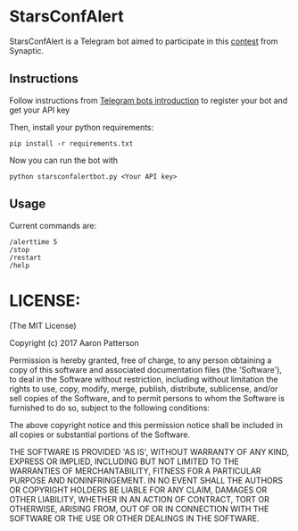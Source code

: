 # StarsConfAlert

StarsConfAlert is a Telegram bot aimed to participate in this [contest](https://medium.com/@SynapticSpa/construye-un-bot-para-la-starsconf-y-gana-una-entrada-d16cb0e24143) from Synaptic.



## Instructions

Follow instructions from [Telegram bots introduction](https://core.telegram.org/bots#3-how-do-i-create-a-bot) to register your bot and get your API key

Then, install your python requirements:

```
pip install -r requirements.txt
```

Now you can run the bot with

```
python starsconfalertbot.py <Your API key>
```

## Usage
Current commands are:

```
/alerttime 5
/stop
/restart
/help
```


# LICENSE:
(The MIT License)

Copyright (c) 2017 Aaron Patterson

Permission is hereby granted, free of charge, to any person obtaining a copy of this software and associated documentation files (the 'Software'), to deal in the Software without restriction, including without limitation the rights to use, copy, modify, merge, publish, distribute, sublicense, and/or sell copies of the Software, and to permit persons to whom the Software is furnished to do so, subject to the following conditions:

The above copyright notice and this permission notice shall be included in all copies or substantial portions of the Software.

THE SOFTWARE IS PROVIDED 'AS IS', WITHOUT WARRANTY OF ANY KIND, EXPRESS OR IMPLIED, INCLUDING BUT NOT LIMITED TO THE WARRANTIES OF MERCHANTABILITY, FITNESS FOR A PARTICULAR PURPOSE AND NONINFRINGEMENT. IN NO EVENT SHALL THE AUTHORS OR COPYRIGHT HOLDERS BE LIABLE FOR ANY CLAIM, DAMAGES OR OTHER LIABILITY, WHETHER IN AN ACTION OF CONTRACT, TORT OR OTHERWISE, ARISING FROM, OUT OF OR IN CONNECTION WITH THE SOFTWARE OR THE USE OR OTHER DEALINGS IN THE SOFTWARE.
